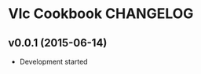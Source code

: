 Vlc Cookbook CHANGELOG
======================

v0.0.1 (2015-06-14)
-------------------
- Development started
